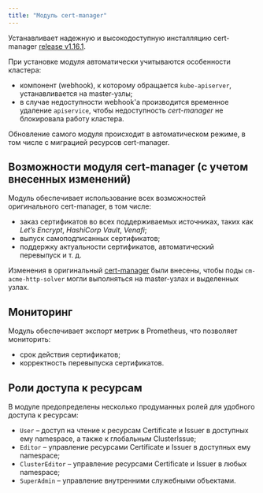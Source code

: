 ```yaml
---
title: "Модуль cert-manager"
---
```


Устанавливает надежную и высокодоступную инсталляцию cert-manager [release v1.16.1](https://github.com/jetstack/cert-manager).

При установке модуля автоматически учитываются особенности кластера:
- компонент (webhook), к которому обращается `kube-apiserver`, устанавливается на master-узлы;
- в случае недоступности webhook'а производится временное удаление `apiservice`, чтобы недоступность *cert-manager* не блокировала работу кластера.

Обновление самого модуля происходит в автоматическом режиме, в том числе с миграцией ресурсов cert-manager.

## Возможности модуля cert-manager (с учетом внесенных изменений)

Модуль обеспечивает использование всех возможностей оригинального cert-manager, в том числе:
- заказ сертификатов во всех поддерживаемых источниках, таких как *Let’s Encrypt*, *HashiCorp Vault*, *Venafi*;
- выпуск самоподписанных сертификатов;
- поддержку актуальности сертификатов, автоматический перевыпуск и т. д.

Изменения в оригинальный [cert-manager](https://github.com/jetstack/cert-manager) были внесены, чтобы поды `cm-acme-http-solver` могли выполняться на master-узлах и выделенных узлах.

## Мониторинг

Модуль обеспечивает экспорт метрик в Prometheus, что позволяет мониторить:
- срок действия сертификатов;
- корректность перевыпуска сертификатов.

## Роли доступа к ресурсам

В модуле предопределены несколько продуманных ролей для удобного доступа к ресурсам:
- `User` – доступ на чтение к ресурсам Certificate и Issuer в доступных ему namespace, а также к глобальным ClusterIssue;
- `Editor` – управление ресурсами Certificate и Issuer в доступных ему namespace;
- `ClusterEditor` – управление ресурсами Certificate и Issuer в любых namespace;
- `SuperAdmin` – управление внутренними служебными объектами.

